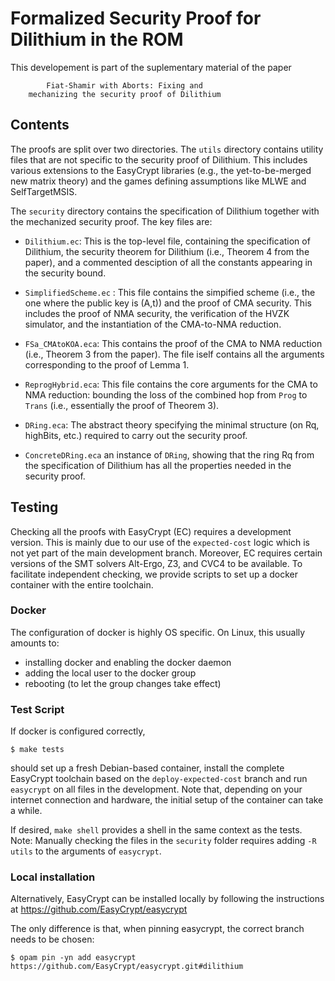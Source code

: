 # Formalized Security Proof for Dilithium in the ROM

This developement is part of the suplementary material of the paper

            Fiat-Shamir with Aborts: Fixing and
        mechanizing the security proof of Dilithium

## Contents

The proofs are split over two directories. The `utils` directory
contains utility files that are not specific to the security proof of
Dilithium. This includes various extensions to the EasyCrypt libraries
(e.g., the yet-to-be-merged new matrix theory) and the games defining
assumptions like MLWE and SelfTargetMSIS.

The `security` directory contains the specification of Dilithium
together with the mechanized security proof. The key files are:

- `Dilithium.ec`: This is the top-level file, containing the
  specification of Dilithium, the security theorem for Dilithium
  (i.e., Theorem 4 from the paper), and a commented desciption of all
  the constants appearing in the security bound.

- `SimplifiedScheme.ec` : This file contains the simpified scheme
  (i.e., the one where the public key is (A,t)) and the proof of CMA
  security. This includes the proof of NMA security, the verification
  of the HVZK simulator, and the instantiation of the CMA-to-NMA
  reduction.

- `FSa_CMAtoKOA.eca`: This contains the proof of the CMA to NMA
  reduction (i.e., Theorem 3 from the paper). The file iself contains
  all the arguments corresponding to the proof of Lemma 1.

- `ReprogHybrid.eca`: This file contains the core arguments for the
  CMA to NMA reduction: bounding the loss of the combined hop from
  `Prog` to `Trans` (i.e., essentially the proof of Theorem 3).

- `DRing.eca`: The abstract theory specifying the minimal structure (on
  Rq, highBits, etc.) required to carry out the security proof.

- `ConcreteDRing.eca` an instance of `DRing`, showing that the ring Rq
  from the specification of Dilithium has all the properties needed in
  the security proof.


## Testing

Checking all the proofs with EasyCrypt (EC) requires a development
version. This is mainly due to our use of the `expected-cost` logic
which is not yet part of the main development branch. Moreover, EC
requires certain versions of the SMT solvers Alt-Ergo, Z3, and CVC4 to
be available. To facilitate independent checking, we provide scripts
to set up a docker container with the entire toolchain.

### Docker

The configuration of docker is highly OS specific. On Linux, this
usually amounts to:

- installing docker and enabling the docker daemon
- adding the local user to the docker group
- rebooting (to let the group changes take effect)

### Test Script

If docker is configured correctly,

```
$ make tests
```

should set up a fresh Debian-based container, install the complete
EasyCrypt toolchain based on the `deploy-expected-cost` branch and run
`easycrypt` on all files in the development. Note that, depending on
your internet connection and hardware, the initial setup of the
container can take a while.

If desired, `make shell` provides a shell in the same context as the
tests. Note: Manually checking the files in the `security` folder
requires adding `-R utils` to the arguments of `easycrypt`.

### Local installation

Alternatively, EasyCrypt can be installed locally by following the
instructions at https://github.com/EasyCrypt/easycrypt

The only difference is that, when pinning easycrypt, the correct
branch needs to be chosen:

```
$ opam pin -yn add easycrypt https://github.com/EasyCrypt/easycrypt.git#dilithium
```
